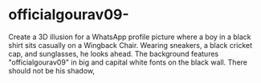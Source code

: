 # officialgourav09-
Create a 3D illusion for a WhatsApp  profile picture where a boy in a black  shirt sits casually on a Wingback  Chair. Wearing sneakers, a black  cricket cap, and sunglasses, he  looks ahead. The background  features "officialgourav09" in big and  capital white fonts on the black wall.  There should not be his shadow, 

